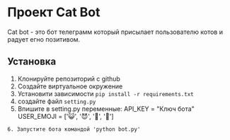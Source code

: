 # Проект Cat Bot 
Cat bot - это бот телеграмм который присылает пользователю котов и радует егно позитивом.

## Установка 

1. Клонируйте репозиторий с github 
2. Создайте виртуальное окружение 
3. Установити зависимости `pip install -r requirements.txt`
4. создайте файл `setting.py`
5. Впишите в setting.py переменные:
API_KEY = "Ключ бота"
USER_EMOJI = [':smiley_cat:', ':smiling_imp:', ':panda_face:', ':dog:']
```
6. Запустите бота командой 'python bot.py'
